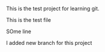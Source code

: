 This is the test project for learning git.

This is the test file

SOme line


I added new branch for this project